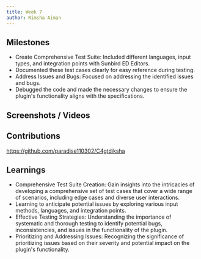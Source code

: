```yaml
---
title: Week 7
author: Rimsha Aiman
---
```


## Milestones
- Create Comprehensive Test Suite: Included different languages, input types, and integration points with Sunbird ED Editors.
- Documented these test cases clearly for easy reference during testing.
- Address Issues and Bugs: Focused on addressing the identified issues and bugs.
- Debugged the code and made the necessary changes to ensure the plugin's functionality aligns with the specifications.

## Screenshots / Videos 

## Contributions
https://github.com/paradise110302/C4gtdiksha
## Learnings

- Comprehensive Test Suite Creation: Gain insights into the intricacies of developing a comprehensive set of test cases that cover a wide range of scenarios, including edge cases and diverse user interactions.
- Learning to anticipate potential issues by exploring various input methods, languages, and integration points.
- Effective Testing Strategies: Understanding the importance of systematic and thorough testing to identify potential bugs, inconsistencies, and issues in the functionality of the plugin.
- Prioritizing and Addressing Issues: Recognizing the significance of prioritizing issues based on their severity and potential impact on the plugin's functionality.
